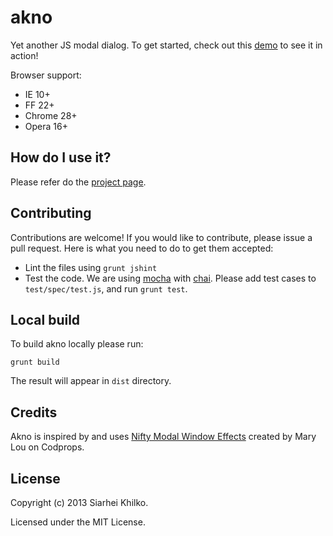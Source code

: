 akno
======

Yet another JS modal dialog.
To get started, check out this [demo](http://skhilko.github.com/akno#demo) to see it in action!

Browser support:
- IE 10+
- FF 22+
- Chrome 28+
- Opera 16+

How do I use it?
----------------
Please refer do the [project page](http://skhilko.github.com/akno).

Contributing
------------
Contributions are welcome! If you would like to contribute, please issue a pull request.
Here is what you need to do to get them accepted:
- Lint the files using `grunt jshint`
- Test the code. We are using [mocha](http://mochajs.org/) with [chai](http://chaijs.com/).
Please add test cases to `test/spec/test.js`, and run `grunt test`.

Local build
-----------
To build akno locally please run:

`grunt build`

The result will appear in `dist` directory.

Credits
-------
Akno is inspired by and uses [Nifty Modal Window Effects](http://tympanus.net/codrops/2013/06/25/nifty-modal-window-effects/) created by Mary Lou on Codprops.

License
-------
Copyright (c) 2013 Siarhei Khilko.

Licensed under the MIT License.
